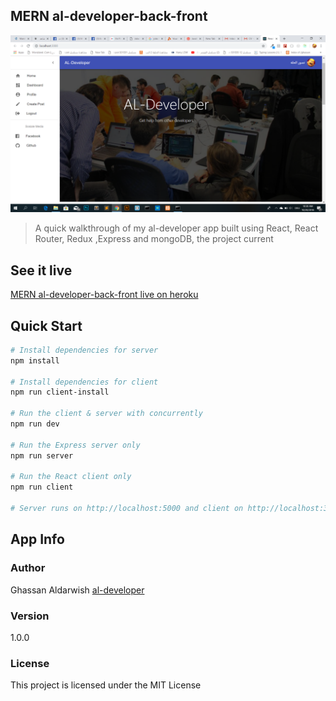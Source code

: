 ## MERN al-developer-back-front


![Screenshot](ad-developer.png)


> A quick walkthrough of my al-developer app built using React, React Router, Redux ,Express and mongoDB, the project current



## See it live

[MERN al-developer-back-front live on heroku](https://al-developer.herokuapp.com/)

## Quick Start

```bash
# Install dependencies for server
npm install

# Install dependencies for client
npm run client-install

# Run the client & server with concurrently
npm run dev

# Run the Express server only
npm run server

# Run the React client only
npm run client

# Server runs on http://localhost:5000 and client on http://localhost:3000
```


## App Info

### Author

Ghassan Aldarwish
[al-developer](https://al-developer.herokuapp.com/)

### Version

1.0.0

### License

This project is licensed under the MIT License
